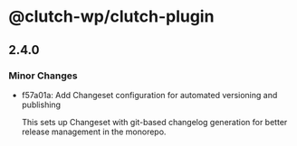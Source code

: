 # @clutch-wp/clutch-plugin

## 2.4.0

### Minor Changes

- f57a01a: Add Changeset configuration for automated versioning and publishing

  This sets up Changeset with git-based changelog generation for better release management in the monorepo.
